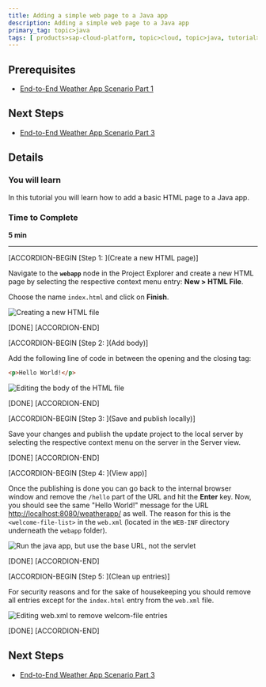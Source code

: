 ```yaml
---
title: Adding a simple web page to a Java app
description: Adding a simple web page to a Java app
primary_tag: topic>java
tags: [ products>sap-cloud-platform, topic>cloud, topic>java, tutorial>intermediate]
---
```


## Prerequisites  
- [End-to-End Weather App Scenario Part 1](http://www.sap.com/developer/tutorials/hcp-java-weatherapp-part1.html)

## Next Steps
- [End-to-End Weather App Scenario Part 3](http://www.sap.com/developer/tutorials/hcp-java-weatherapp-part3.html)

## Details
### You will learn  
In this tutorial you will learn how to add a basic HTML page to a Java app.


### Time to Complete
**5 min**

---


[ACCORDION-BEGIN [Step 1: ](Create a new HTML page)]

Navigate to the **`webapp`** node in the Project Explorer and create a new HTML page by selecting the respective context menu entry: **New > HTML File**.

Choose the name `index.html` and click on **Finish**.

![Creating a new HTML file](https://raw.githubusercontent.com/SAPDocuments/Tutorials/master/tutorials/hcp-java-weatherapp-part2/e2e_02-1.png)

[DONE]
[ACCORDION-END]

[ACCORDION-BEGIN [Step 2: ](Add body)]

Add the following line of code in between the opening and the closing <body> tag:

```html
<p>Hello World!</p>
```

![Editing the body of the HTML file](https://raw.githubusercontent.com/SAPDocuments/Tutorials/master/tutorials/hcp-java-weatherapp-part2/e2e_02-2.png)

[DONE]
[ACCORDION-END]

[ACCORDION-BEGIN [Step 3: ](Save and publish locally)]

Save your changes and publish the update project to the local server by selecting the respective context menu on the server in the Server view.

[DONE]
[ACCORDION-END]

[ACCORDION-BEGIN [Step 4: ](View app)]

Once the publishing is done you can go back to the internal browser window and remove the `/hello` part of the URL and hit the **Enter** key. Now, you should see the same "Hello World!" message for the URL <http://localhost:8080/weatherapp/> as well. The reason for this is the `<welcome-file-list>` in the `web.xml` (located in the `WEB-INF` directory underneath the `webapp` folder).

![Run the java app, but use the base URL, not the servlet](https://raw.githubusercontent.com/SAPDocuments/Tutorials/master/tutorials/hcp-java-weatherapp-part2/e2e_02-4.png)

[DONE]
[ACCORDION-END]

[ACCORDION-BEGIN [Step 5: ](Clean up entries)]

For security reasons and for the sake of housekeeping you should remove all <welcome-file> entries except for the `index.html` entry from the `web.xml` file.

![Editing web.xml to remove welcom-file entries](https://raw.githubusercontent.com/SAPDocuments/Tutorials/master/tutorials/hcp-java-weatherapp-part2/e2e_02-5.png)

[DONE]
[ACCORDION-END]



## Next Steps
- [End-to-End Weather App Scenario Part 3](http://www.sap.com/developer/tutorials/hcp-java-weatherapp-part3.html)
